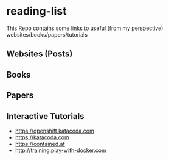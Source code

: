 # reading-list
This Repo contains some links to useful (from my perspective) websites/books/papers/tutorials 

## Websites (Posts)

## Books

## Papers

## Interactive Tutorials

- https://openshift.katacoda.com
- https://katacoda.com
- https://contained.af
- http://training.play-with-docker.com
